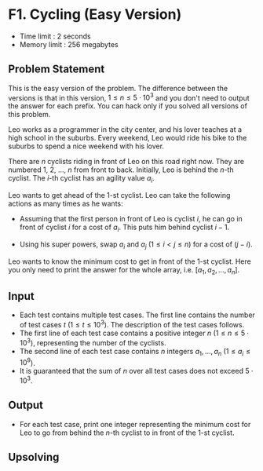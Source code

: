# F1. Cycling (Easy Version)

- Time limit : 2 seconds
- Memory limit : 256 megabytes

## Problem Statement

This is the easy version of the problem. The difference between the versions is that in this version, $1\le n\le 5\cdot 10^3$ and you don't need to output the answer for each prefix. You can hack only if you solved all versions of this problem.

Leo works as a programmer in the city center, and his lover teaches at a high school in the suburbs. Every weekend, Leo would ride his bike to the suburbs to spend a nice weekend with his lover.

There are $n$ cyclists riding in front of Leo on this road right now. They are numbered $1$, $2$, $\ldots$, $n$ from front to back. Initially, Leo is behind the $n$-th cyclist. The $i$-th cyclist has an agility value $a_i$.

Leo wants to get ahead of the $1$-st cyclist. Leo can take the following actions as many times as he wants:

- Assuming that the first person in front of Leo is cyclist $i$, he can go in front of cyclist $i$ for a cost of $a_i$. This puts him behind cyclist $i - 1$.

- Using his super powers, swap $a_i$ and $a_j$ ($1\le i < j\le n$) for a cost of $(j - i)$.

Leo wants to know the minimum cost to get in front of the $1$-st cyclist. Here you only need to print the answer for the whole array, i.e. $[a_1, a_2, \ldots, a_n]$.

## Input

- Each test contains multiple test cases. The first line contains the number of test cases $t$ ($1 \le t \le 10^3$). The description of the test cases follows.
- The first line of each test case contains a positive integer $n$ ($1 \leq n \leq 5\cdot 10^3$), representing the number of the cyclists.
- The second line of each test case contains $n$ integers $a_1, \ldots, a_n$ ($1 \leq a_i \leq 10^9$).
- It is guaranteed that the sum of $n$ over all test cases does not exceed $5\cdot 10^3$.

## Output

- For each test case, print one integer representing the minimum cost for Leo to go from behind the $n$-th cyclist to in front of the $1$-st cyclist.

## Upsolving

```cpp
```

